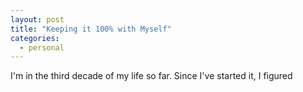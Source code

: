 ```yaml
---
layout: post
title: "Keeping it 100% with Myself"
categories:
  - personal
---
```


I'm in the third decade of my life so far. Since I've started it, I figured
